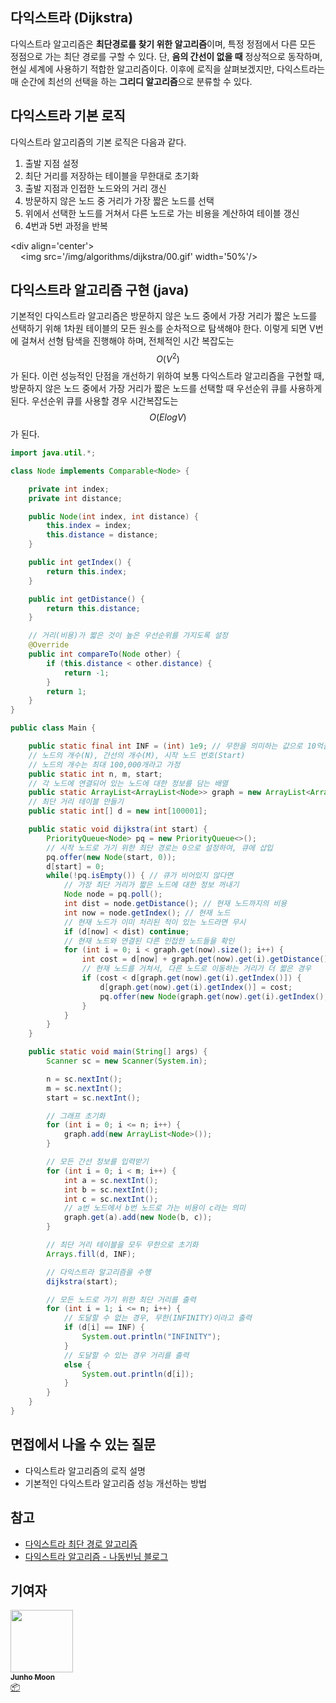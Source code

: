 ## 다익스트라 (Dijkstra)

다익스트라 알고리즘은 **최단경로를 찾기 위한 알고리즘**이며, 특정 정점에서 다른 모든 정점으로 가는 최단 경로를 구할 수 있다. 단, **음의 간선이 없을 때** 정상적으로 동작하며, 현실 세계에 사용하기 적합한 알고리즘이다.
이후에 로직을 살펴보겠지만, 다익스트라는 매 순간에 최선의 선택을 하는 **그리디 알고리즘**으로 분류할 수 있다.

## 다익스트라 기본 로직

다익스트라 알고리즘의 기본 로직은 다음과 같다.

1. 출발 지점 설정
2. 최단 거리를 저장하는 테이블을 무한대로 초기화
3. 출발 지점과 인접한 노드와의 거리 갱신
4. 방문하지 않은 노드 중 거리가 가장 짧은 노드를 선택
5. 위에서 선택한 노드를 거쳐서 다른 노드로 가는 비용을 계산하여 테이블 갱신
6. 4번과 5번 과정을 반복

<div align='center'>
    <img src='/img/algorithms/dijkstra/00.gif' width='50%'/>
</div>

## 다익스트라 알고리즘 구현 (java)

기본적인 다익스트라 알고리즘은 방문하지 않은 노드 중에서 가장 거리가 짧은 노드를 선택하기 위해 1차원 테이블의 모든 원소를 순차적으로 탐색해야 한다.
이렇게 되면 V번에 걸쳐서 선형 탐색을 진행해야 하며, 전체적인 시간 복잡도는 $$O(V^2)$$가 된다.
이런 성능적인 단점을 개선하기 위하여 보통 다익스트라 알고리즘을 구현할 때, 방문하지 않은 노드 중에서 가장 거리가 짧은 노드를 선택할 때 우선순위 큐를 사용하게 된다.
우선순위 큐를 사용할 경우 시간복잡도는 $$O(ElogV)$$ 가 된다.

```java
import java.util.*;

class Node implements Comparable<Node> {

    private int index;
    private int distance;

    public Node(int index, int distance) {
        this.index = index;
        this.distance = distance;
    }

    public int getIndex() {
        return this.index;
    }

    public int getDistance() {
        return this.distance;
    }

    // 거리(비용)가 짧은 것이 높은 우선순위를 가지도록 설정
    @Override
    public int compareTo(Node other) {
        if (this.distance < other.distance) {
            return -1;
        }
        return 1;
    }
}

public class Main {

    public static final int INF = (int) 1e9; // 무한을 의미하는 값으로 10억을 설정
    // 노드의 개수(N), 간선의 개수(M), 시작 노드 번호(Start)
    // 노드의 개수는 최대 100,000개라고 가정
    public static int n, m, start;
    // 각 노드에 연결되어 있는 노드에 대한 정보를 담는 배열
    public static ArrayList<ArrayList<Node>> graph = new ArrayList<ArrayList<Node>>();
    // 최단 거리 테이블 만들기
    public static int[] d = new int[100001];

    public static void dijkstra(int start) {
        PriorityQueue<Node> pq = new PriorityQueue<>();
        // 시작 노드로 가기 위한 최단 경로는 0으로 설정하여, 큐에 삽입
        pq.offer(new Node(start, 0));
        d[start] = 0;
        while(!pq.isEmpty()) { // 큐가 비어있지 않다면
            // 가장 최단 거리가 짧은 노드에 대한 정보 꺼내기
            Node node = pq.poll();
            int dist = node.getDistance(); // 현재 노드까지의 비용
            int now = node.getIndex(); // 현재 노드
            // 현재 노드가 이미 처리된 적이 있는 노드라면 무시
            if (d[now] < dist) continue;
            // 현재 노드와 연결된 다른 인접한 노드들을 확인
            for (int i = 0; i < graph.get(now).size(); i++) {
                int cost = d[now] + graph.get(now).get(i).getDistance();
                // 현재 노드를 거쳐서, 다른 노드로 이동하는 거리가 더 짧은 경우
                if (cost < d[graph.get(now).get(i).getIndex()]) {
                    d[graph.get(now).get(i).getIndex()] = cost;
                    pq.offer(new Node(graph.get(now).get(i).getIndex(), cost));
                }
            }
        }
    }

    public static void main(String[] args) {
        Scanner sc = new Scanner(System.in);

        n = sc.nextInt();
        m = sc.nextInt();
        start = sc.nextInt();

        // 그래프 초기화
        for (int i = 0; i <= n; i++) {
            graph.add(new ArrayList<Node>());
        }

        // 모든 간선 정보를 입력받기
        for (int i = 0; i < m; i++) {
            int a = sc.nextInt();
            int b = sc.nextInt();
            int c = sc.nextInt();
            // a번 노드에서 b번 노드로 가는 비용이 c라는 의미
            graph.get(a).add(new Node(b, c));
        }

        // 최단 거리 테이블을 모두 무한으로 초기화
        Arrays.fill(d, INF);

        // 다익스트라 알고리즘을 수행
        dijkstra(start);

        // 모든 노드로 가기 위한 최단 거리를 출력
        for (int i = 1; i <= n; i++) {
            // 도달할 수 없는 경우, 무한(INFINITY)이라고 출력
            if (d[i] == INF) {
                System.out.println("INFINITY");
            }
            // 도달할 수 있는 경우 거리를 출력
            else {
                System.out.println(d[i]);
            }
        }
    }
}
```

## 면접에서 나올 수 있는 질문

- 다익스트라 알고리즘의 로직 설명
- 기본적인 다익스트라 알고리즘 성능 개선하는 방법

## 참고

- [다익스트라 최단 경로 알고리즘](https://freedeveloper.tistory.com/384)
- [다익스트라 알고리즘 - 나동빈님 블로그](https://m.blog.naver.com/ndb796/221234424646)

## 기여자

<td align="center"><a href="https://github.com/zoolake"><img src="https://avatars.githubusercontent.com/u/57625026?v=4" width="100px;" alt=""/><br /><sub><b>Junho Moon</b></sub></a><br /><a href="#platform-zoolake" title="Packaging/porting to new platform">📦</a></td>
